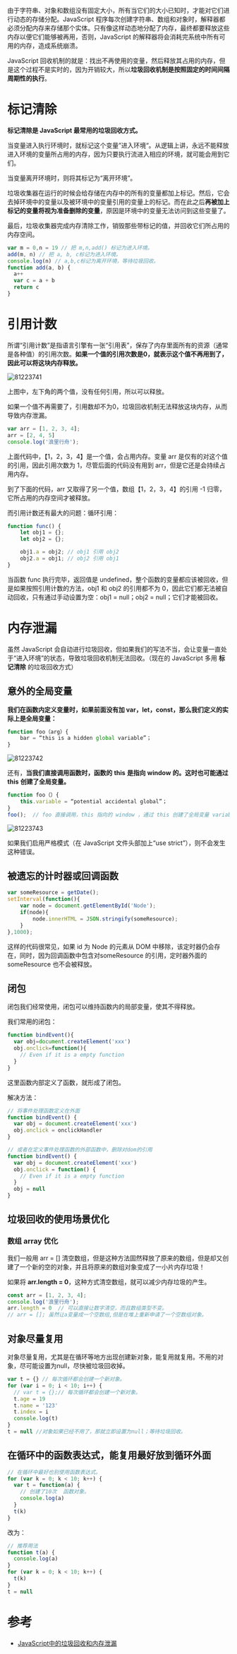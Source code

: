 由于字符串、对象和数组没有固定大小，所有当它们的大小已知时，才能对它们进行动态的存储分配。JavaScript 程序每次创建字符串、数组和对象时，解释器都必须分配内存来存储那个实体。只有像这样动态地分配了内存，最终都要释放这些内存以便它们能够被再用，否则，JavaScript 的解释器将会消耗完系统中所有可用的内存，造成系统崩溃。

JavaScript 回收机制的就是：找出不再使用的变量，然后释放其占用的内存，但是这个过程不是实时的，因为开销较大，所以**垃圾回收机制是按照固定的时间间隔周期性的执行**。

 # 标记清除

**标记清除是 JavaScript 最常用的垃圾回收方式。**

当变量进入执行环境时，就标记这个变量”进入环境“。从逻辑上讲，永远不能释放进入环境的变量所占用的内存，因为只要执行流进入相应的环境，就可能会用到它们。

当变量离开环境时，则将其标记为“离开环境”。

垃圾收集器在运行的时候会给存储在内存中的所有的变量都加上标记。然后，它会去掉环境中的变量以及被环境中的变量引用的变量上的标记。而在此之后**再被加上标记的变量将视为准备删除的变量**，原因是环境中的变量无法访问到这些变量了。

最后，垃圾收集器完成内存清除工作，销毁那些带标记的值，并回收它们所占用的内存空间。

```js
var m = 0,n = 19 // 把 m,n,add() 标记为进入环境。
add(m, n) // 把 a, b, c标记为进入环境。
console.log(n) // a,b,c标记为离开环境，等待垃圾回收。
function add(a, b) {
  a++
  var c = a + b
  return c
}
```

# 引用计数

所谓“引用计数”是指语言引擎有一张“引用表”，保存了内存里面所有的资源（通常是各种值）的引用次数。**如果一个值的引用次数是0，就表示这个值不再用到了，因此可以将这块内存释放。**

![81223741](http://free-en-01.oss.tusy.xyz/2020210/25493-1mcrg60.d2u2.png)

上图中，左下角的两个值，没有任何引用，所以可以释放。

如果一个值不再需要了，引用数却不为0，垃圾回收机制无法释放这块内存，从而导致内存泄漏。

```js
var arr = [1, 2, 3, 4];
arr = [2, 4, 5]
console.log('浪里行舟');
```

上面代码中，【1，2，3，4】是一个值，会占用内存。变量 arr 是仅有的对这个值的引用，因此引用次数为 1，尽管后面的代码没有用到 arr，但是它还是会持续占用内存。

到了下面的代码，arr 又取得了另一个值，数组【1，2，3，4】的引用 -1 归零，它所占用的内存空间才被释放。

而引用计数还有最大的问题：循环引用：

```js
function func() {
    let obj1 = {};
    let obj2 = {};

    obj1.a = obj2; // obj1 引用 obj2
    obj2.a = obj1; // obj2 引用 obj1
}
```

当函数 func 执行完毕，返回值是 undefined，整个函数的变量都应该被回收，但是如果按照引用计数的方法，obj1 和 obj2 的引用都不为 0，因此它们都无法被自动回收，只有通过手动设置为空：obj1 = null；obj2 = null；它们才能被回收。

# 内存泄漏

虽然 JavaScript 会自动进行垃圾回收，但如果我们的写法不当，会让变量一直处于“进入环境”的状态，导致垃圾回收机制无法回收。（现在的 JavaScript 多用 **标记清除** 的垃圾回收方式）

## 意外的全局变量

**我们在函数内定义变量时，如果前面没有加 var，let，const，那么我们定义的实际上是全局变量：**

```js
function foo（arg）{
	bar = “this is a hidden global variable”；
}
```

![81223742](http://free-en-01.oss.tusy.xyz/2020210/15818-1igu8b2.9het.png)

还有，**当我们直接调用函数时，函数的** **this** **是指向** **window** **的。这时也可能通过** **this** **创建了全局变量。**

```js
function foo（）{
	this.variable = “potential accidental global”；
}
foo();  // foo 直接调用，this 指向的 window ，通过 this 创建了全局变量 variable：
```

![81223743](http://free-en-01.oss.tusy.xyz/2020210/6531-lb7gtl.uy6xg.png)

如果我们启用严格模式（在 JavaScript 文件头部加上“use strict”），则不会发生这种错误。

## 被遗忘的计时器或回调函数

```js
var someResource = getDate();
setInterval(function(){
	var node = document.getElementById('Node');
	if(node){
		node.innerHTML = JSON.stringify(someResource);
	}
},1000);
```

这样的代码很常见，如果 id 为 Node 的元素从 DOM 中移除，该定时器仍会存在，同时，因为回调函数中包含对someResource 的引用，定时器外面的 someResource 也不会被释放。

## 闭包

闭包我们经常使用，闭包可以维持函数内的局部变量，使其不得释放。

我们常用的闭包：

```js
function bindEvent(){
  var obj=document.createElement('xxx')
  obj.onclick=function(){
    // Even if it is a empty function
  }
}
```

这里函数内部定义了函数，就形成了闭包。

解决方法：

```js
// 将事件处理函数定义在外面
function bindEvent() {
  var obj = document.createElement('xxx')
  obj.onclick = onclickHandler
}

// 或者在定义事件处理函数的外部函数中，删除对dom的引用
function bindEvent() {
  var obj = document.createElement('xxx')
  obj.onclick = function() {
    // Even if it is a empty function
  }
  obj = null
}
```

## 垃圾回收的使用场景优化

### **数组** **array** 优化

我们一般用 arr = [] 清空数组，但是这种方法固然释放了原来的数组，但是却又创建了一个新的空的对象，并且将原来的数组对象变成了一小片内存垃圾！

如果将 **arr.length = 0**，这种方式清空数组，就可以减少内存垃圾的产生。

```js
const arr = [1, 2, 3, 4];
console.log('浪里行舟');
arr.length = 0  // 可以直接让数字清空，而且数组类型不变。
// arr = []; 虽然让a变量成一个空数组,但是在堆上重新申请了一个空数组对象。
```

## 对象尽量复用

对象尽量复用，尤其是在循环等地方出现创建新对象，能复用就复用。不用的对象，尽可能设置为null，尽快被垃圾回收掉。

```js
var t = {} // 每次循环都会创建一个新对象。
for (var i = 0; i < 10; i++) {
  // var t = {};// 每次循环都会创建一个新对象。
  t.age = 19
  t.name = '123'
  t.index = i
  console.log(t)
}
t = null //对象如果已经不用了，那就立即设置为null；等待垃圾回收。
```

## 在循环中的函数表达式，能复用最好放到循环外面

```js
// 在循环中最好也别使用函数表达式。
for (var k = 0; k < 10; k++) {
  var t = function(a) {
    // 创建了10次  函数对象。
    console.log(a)
  }
  t(k)
}
```

改为：

```js
// 推荐用法
function t(a) {
  console.log(a)
}
for (var k = 0; k < 10; k++) {
  t(k)
}
t = null
```

# 参考

- [JavaScript中的垃圾回收和内存泄漏](https://juejin.im/post/5cb33660e51d456e811d2687#heading-0)

